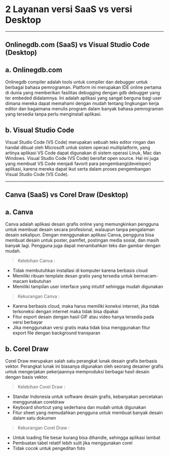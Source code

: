 # **2 Layanan versi SaaS vs versi Desktop**
----------------------------------------------------------------

Onlinegdb.com (SaaS) vs Visual Studio Code (Desktop)
------------------------
a. Onlinegdb.com
--------------
Onlinegdb compiler adalah tools untuk compiler dan debugger untuk berbagai bahasa pemrograman. Platform ini merupakan IDE online pertama di dunia yang memberikan fasilitas debugging dengan gdb debugger yang ter embeded didalamnya. Ini adalah aplikasi yang sangat berguna bagi user dimana mereka dapat memahami dengan mudah tentang lingkungan kerja editor dan bagaimana menulis program dalam banyak bahasa pemrograman yang tersedia tanpa perlu menginstall aplikasi. 

b. Visual Studio Code
----------
Visual Studio Code (VS Code) merupakan sebuah teks editor ringan dan handal dibuat oleh Microsoft untuk sistem operasi multiplatform, yang artinya aplikasi VS Code dapat digunakan di sistem operasi Linuk, Mac dan Windows. Visual Studio Code (VS Code) bersifat open source. Hal ini juga yang membuat VS Code menjadi favorit para pengembang(developer) aplikasi, karena mereka dapat ikut serta  dalam proses pengembangan Visual Studio Code (VS Code).

----------------------------------------------------------------

Canva (SaaS) vs Corel Draw (Desktop)
------------------------
a. Canva
--------------
Canva adalah aplikasi desain grafis online yang memungkinkan pengguna untuk membuat desain secara profesional, walaupun tanpa pengalaman desain sekalipun. Dengan menggunakan aplikasi Canva, pengguna bisa membuat desain untuk poster, pamflet, postingan media sosial, dan masih banyak lagi. Pengguna juga dapat menambahkan teks dan gambar dengan mudah.
>Kelebihan Canva :
- Tidak membutuhkan installasi di komputer karena berbasis cloud
- Memiliki ribuan template desan gratis yang tersedia untuk bermacam-macam kebutuhan
- Memiliki tampilan user interface yang intuitif sehingga mudah digunakan 
>Kekurangan Canva :
- Karena berbasis cloud, maka harus memiliki koneksi internet, jika tidak terkoneksi dengan internet maka tidak bisa dipakai
- Fitur export desain dengan hasil GIF atau video hanya tersedia pada versi berbayar
- Jika menggunakan versi gratis maka tidak bisa menggunakan fitur export file dengan background transparan

b. Corel Draw
----------
Corel Draw merupakan salah satu perangkat lunak desain grafis berbasis vektor. Perangkat lunak ini biasanya digunakan oleh seorang desainer grafis untuk mengerjakan pekerjaannya memproduksi berbagai hasil desain dengan basis vektor.
>Kelebihan Corel Draw :
- Standar Indonesia untuk software desain grafis, kebanyakan percetakan menggunakan coreldraw
- Keyboard shortcut yang sederhana dan mudah untuk digunakan
- Fitur sheet yang memudahkan pengguna untuk membuat banyak desain dalam satu dokumen
>Kekurangan Corel Draw :
- Untuk loading file besar kurang bisa dihandle, sehingga aplikasi lambat
- Pembuatan tabel relatif lebih sulit jika menggunakan corel
- Tidak cocok untuk pengeditan foto